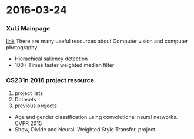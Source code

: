 2016-03-24
===============
### XuLi Mainpage
[link](http://lxu.me/)
There are many useful resources about Computer vision and computer photography.
* Hierachical saliency detection
* 100+ Times faster weighted median filter


### CS231n 2016 project resource
1. project lists
2. Datasets
3. previous projects


* Age and gender classification using convolutional neural networks. CVPR 2015
* Show, Divide and Neural: Weighted Style Transfer. project
